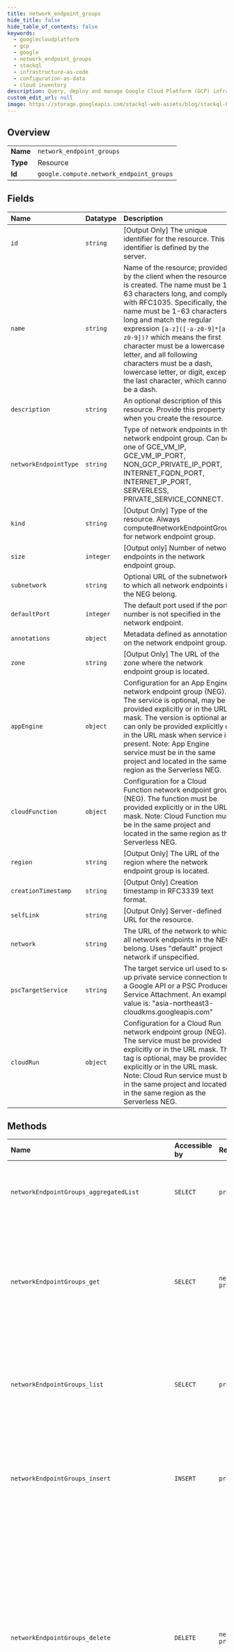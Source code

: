 ```yaml
---
title: network_endpoint_groups
hide_title: false
hide_table_of_contents: false
keywords:
  - googlecloudplatform
  - gcp
  - google
  - network_endpoint_groups
  - stackql
  - infrastructure-as-code
  - configuration-as-data
  - cloud inventory
description: Query, deploy and manage Google Cloud Platform (GCP) infrastructure and resources using SQL
custom_edit_url: null
image: https://storage.googleapis.com/stackql-web-assets/blog/stackql-blog-post-featured-image.png
---
```

  
    

## Overview
<table><tbody>
<tr><td><b>Name</b></td><td><code>network_endpoint_groups</code></td></tr>
<tr><td><b>Type</b></td><td>Resource</td></tr>
<tr><td><b>Id</b></td><td><code>google.compute.network_endpoint_groups</code></td></tr>
</tbody></table>

## Fields
| Name | Datatype | Description |
|:-----|:---------|:------------|
| `id` | `string` | [Output Only] The unique identifier for the resource. This identifier is defined by the server. |
| `name` | `string` | Name of the resource; provided by the client when the resource is created. The name must be 1-63 characters long, and comply with RFC1035. Specifically, the name must be 1-63 characters long and match the regular expression `[a-z]([-a-z0-9]*[a-z0-9])?` which means the first character must be a lowercase letter, and all following characters must be a dash, lowercase letter, or digit, except the last character, which cannot be a dash. |
| `description` | `string` | An optional description of this resource. Provide this property when you create the resource. |
| `networkEndpointType` | `string` | Type of network endpoints in this network endpoint group. Can be one of GCE_VM_IP, GCE_VM_IP_PORT, NON_GCP_PRIVATE_IP_PORT, INTERNET_FQDN_PORT, INTERNET_IP_PORT, SERVERLESS, PRIVATE_SERVICE_CONNECT. |
| `kind` | `string` | [Output Only] Type of the resource. Always compute#networkEndpointGroup for network endpoint group. |
| `size` | `integer` | [Output only] Number of network endpoints in the network endpoint group. |
| `subnetwork` | `string` | Optional URL of the subnetwork to which all network endpoints in the NEG belong. |
| `defaultPort` | `integer` | The default port used if the port number is not specified in the network endpoint. |
| `annotations` | `object` | Metadata defined as annotations on the network endpoint group. |
| `zone` | `string` | [Output Only] The URL of the zone where the network endpoint group is located. |
| `appEngine` | `object` | Configuration for an App Engine network endpoint group (NEG). The service is optional, may be provided explicitly or in the URL mask. The version is optional and can only be provided explicitly or in the URL mask when service is present. Note: App Engine service must be in the same project and located in the same region as the Serverless NEG. |
| `cloudFunction` | `object` | Configuration for a Cloud Function network endpoint group (NEG). The function must be provided explicitly or in the URL mask. Note: Cloud Function must be in the same project and located in the same region as the Serverless NEG. |
| `region` | `string` | [Output Only] The URL of the region where the network endpoint group is located. |
| `creationTimestamp` | `string` | [Output Only] Creation timestamp in RFC3339 text format. |
| `selfLink` | `string` | [Output Only] Server-defined URL for the resource. |
| `network` | `string` | The URL of the network to which all network endpoints in the NEG belong. Uses "default" project network if unspecified. |
| `pscTargetService` | `string` | The target service url used to set up private service connection to a Google API or a PSC Producer Service Attachment. An example value is: "asia-northeast3-cloudkms.googleapis.com" |
| `cloudRun` | `object` | Configuration for a Cloud Run network endpoint group (NEG). The service must be provided explicitly or in the URL mask. The tag is optional, may be provided explicitly or in the URL mask. Note: Cloud Run service must be in the same project and located in the same region as the Serverless NEG. |
## Methods
| Name | Accessible by | Required Params | Description |
|:-----|:--------------|:----------------|:------------|
| `networkEndpointGroups_aggregatedList` | `SELECT` | `project` | Retrieves the list of network endpoint groups and sorts them by zone. |
| `networkEndpointGroups_get` | `SELECT` | `networkEndpointGroup, project, zone` | Returns the specified network endpoint group. Gets a list of available network endpoint groups by making a list() request. |
| `networkEndpointGroups_list` | `SELECT` | `project, zone` | Retrieves the list of network endpoint groups that are located in the specified project and zone. |
| `networkEndpointGroups_insert` | `INSERT` | `project, zone` | Creates a network endpoint group in the specified project using the parameters that are included in the request. |
| `networkEndpointGroups_delete` | `DELETE` | `networkEndpointGroup, project, zone` | Deletes the specified network endpoint group. The network endpoints in the NEG and the VM instances they belong to are not terminated when the NEG is deleted. Note that the NEG cannot be deleted if there are backend services referencing it. |
| `networkEndpointGroups_attachNetworkEndpoints` | `EXEC` | `networkEndpointGroup, project, zone` | Attach a list of network endpoints to the specified network endpoint group. |
| `networkEndpointGroups_detachNetworkEndpoints` | `EXEC` | `networkEndpointGroup, project, zone` | Detach a list of network endpoints from the specified network endpoint group. |
